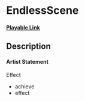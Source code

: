 # EndlessScene

#### [Playable Link]()

## Description


#### Artist Statement
Effect
- achieve 
- effect 